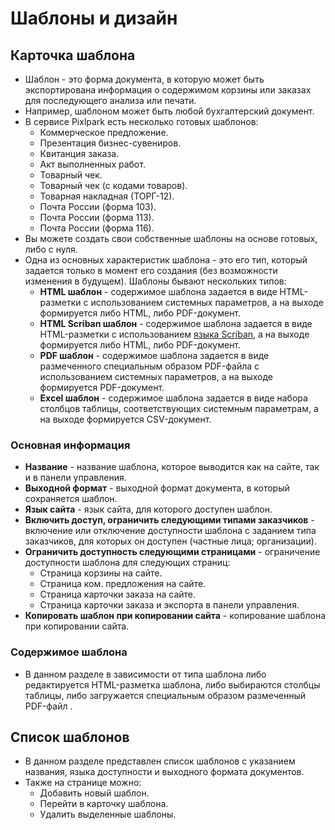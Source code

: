# Шаблоны и дизайн

## Карточка шаблона
* Шаблон - это форма документа, в которую может быть экспортирована информация о содержимом корзины или заказах для последующего анализа или печати.
* Например, шаблоном может быть любой бухгалтерский документ.
* В сервисе Pixlpark есть несколько готовых шаблонов:
    + Коммерческое предложение.
    + Презентация бизнес-сувениров.
    + Квитанция заказа.
    + Акт выполненных работ.
    + Товарный чек.
    + Товарный чек (с кодами товаров).
    + Товарная накладная (ТОРГ-12).
    + Почта России (форма 103).
    + Почта России (форма 113).
    + Почта России (форма 116).
* Вы можете создать свои собственные шаблоны на основе готовых, либо с нуля.
* Одна из основных характеристик шаблона - это его тип, который задается только в момент его создания (без возможности изменения в будущем). Шаблоны бывают нескольких типов:
    + **HTML шаблон** - содержимое шаблона задается в виде HTML-разметки с использованием системных параметров, а на выходе формируется либо HTML, либо PDF-документ.
    + **HTML Scriban шаблон** - содержимое шаблона задается в виде HTML-разметки с использованием [языка Scriban](/dev/scriban.md), а на выходе формируется либо HTML, либо PDF-документ.
    + **PDF шаблон** - содержимое шаблона задается в виде размеченного специальным образом PDF-файла с использованием системных параметров, а на выходе формируется PDF-документ.
    + **Excel шаблон** - содержимое шаблона задается в виде набора столбцов таблицы, соответствующих системным параметрам, а на выходе формируется CSV-документ.

### Основная информация
* **Название** - название шаблона, которое выводится как на сайте, так и в панели управления.
* **Выходной формат** - выходной формат документа, в который сохраняется шаблон.
* **Язык сайта** - язык сайта, для которого доступен шаблон.
* **Включить доступ, ограничить следующими типами заказчиков** - включение или отключение доступности шаблона с заданием типа заказчиков, для которых он доступен (частные лица; организации).
* **Ограничить доступность следующими страницами** - ограничение доступности шаблона для следующих страниц:
    + Страница корзины на сайте.
    + Страница ком. предложения на сайте.
    + Страница карточки заказа на сайте.
    + Страница карточки заказа и экспорта в панели управления.
* **Копировать шаблон при копировании сайта** - копирование шаблона при копировании сайта.

### Содержимое шаблона
* В данном разделе в зависимости от типа шаблона либо редактируется HTML-разметка шаблона, либо выбираются столбцы таблицы, либо загружается специальным образом размеченный PDF-файл .

## Список шаблонов
* В данном разделе представлен список шаблонов с указанием названия, языка доступности и выходного формата документов.
* Также на странице можно:
    + Добавить новый шаблон.
    + Перейти в карточку шаблона.
    + Удалить выделенные шаблоны.